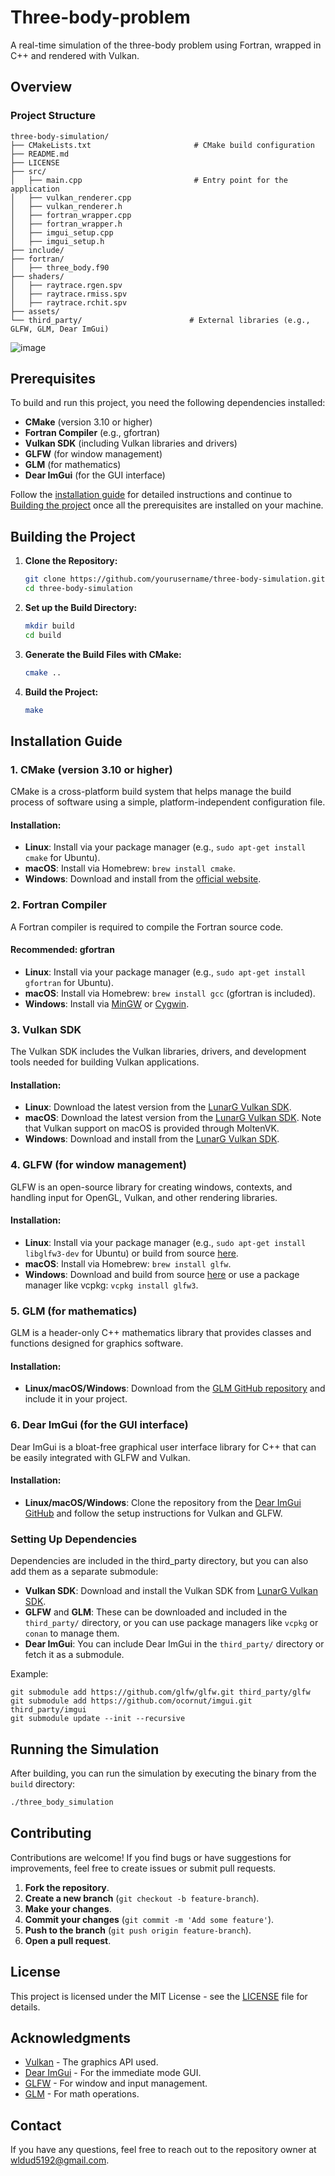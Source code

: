 # Three-body-problem
A real-time simulation of the three-body problem using Fortran, wrapped in C++ and rendered with Vulkan.


## Overview
### Project Structure
```
three-body-simulation/
├── CMakeLists.txt                       # CMake build configuration
├── README.md            
├── LICENSE             
├── src/                 
│   ├── main.cpp                         # Entry point for the application
│   ├── vulkan_renderer.cpp   
│   ├── vulkan_renderer.h     
│   ├── fortran_wrapper.cpp   
│   ├── fortran_wrapper.h     
│   ├── imgui_setup.cpp       
│   ├── imgui_setup.h        
├── include/             
├── fortran/             
│   ├── three_body.f90   
├── shaders/             
│   ├── raytrace.rgen.spv  
│   ├── raytrace.rmiss.spv 
│   ├── raytrace.rchit.spv 
├── assets/              
└── third_party/                        # External libraries (e.g., GLFW, GLM, Dear ImGui)
```

![image](https://github.com/user-attachments/assets/e82e1fc2-c26a-4bc9-b989-976cfd26509a)


## Prerequisites

To build and run this project, you need the following dependencies installed:

- **CMake** (version 3.10 or higher)
- **Fortran Compiler** (e.g., gfortran)
- **Vulkan SDK** (including Vulkan libraries and drivers)
- **GLFW** (for window management)
- **GLM** (for mathematics)
- **Dear ImGui** (for the GUI interface)

Follow the [installation guide](#installation-guide) for detailed instructions and continue to [Building the project](#building) once all the prerequisites are installed on your machine.

## Building the Project
[ ](#building)

1. **Clone the Repository:**

    ```bash
    git clone https://github.com/yourusername/three-body-simulation.git
    cd three-body-simulation
    ```

2. **Set up the Build Directory:**

    ```bash
    mkdir build
    cd build
    ```

3. **Generate the Build Files with CMake:**

    ```bash
    cmake ..
    ```

4. **Build the Project:**

    ```bash
    make
    ```


## Installation Guide
[](#installation-guide)

### 1. CMake (version 3.10 or higher)
CMake is a cross-platform build system that helps manage the build process of software using a simple, platform-independent configuration file.

#### Installation:
- **Linux**: Install via your package manager (e.g., `sudo apt-get install cmake` for Ubuntu).
- **macOS**: Install via Homebrew: `brew install cmake`.
- **Windows**: Download and install from the [official website](https://cmake.org/download/).

### 2. Fortran Compiler
A Fortran compiler is required to compile the Fortran source code.

#### Recommended: gfortran
- **Linux**: Install via your package manager (e.g., `sudo apt-get install gfortran` for Ubuntu).
- **macOS**: Install via Homebrew: `brew install gcc` (gfortran is included).
- **Windows**: Install via [MinGW](http://www.mingw.org/) or [Cygwin](https://www.cygwin.com/).

### 3. Vulkan SDK
The Vulkan SDK includes the Vulkan libraries, drivers, and development tools needed for building Vulkan applications.

#### Installation:
- **Linux**: Download the latest version from the [LunarG Vulkan SDK](https://vulkan.lunarg.com/sdk/home).
- **macOS**: Download the latest version from the [LunarG Vulkan SDK](https://vulkan.lunarg.com/sdk/home). Note that Vulkan support on macOS is provided through MoltenVK.
- **Windows**: Download and install from the [LunarG Vulkan SDK](https://vulkan.lunarg.com/sdk/home).

### 4. GLFW (for window management)
GLFW is an open-source library for creating windows, contexts, and handling input for OpenGL, Vulkan, and other rendering libraries.

#### Installation:
- **Linux**: Install via your package manager (e.g., `sudo apt-get install libglfw3-dev` for Ubuntu) or build from source [here](https://www.glfw.org/download.html).
- **macOS**: Install via Homebrew: `brew install glfw`.
- **Windows**: Download and build from source [here](https://www.glfw.org/download.html) or use a package manager like vcpkg: `vcpkg install glfw3`.

### 5. GLM (for mathematics)
GLM is a header-only C++ mathematics library that provides classes and functions designed for graphics software.

#### Installation:
- **Linux/macOS/Windows**: Download from the [GLM GitHub repository](https://github.com/g-truc/glm) and include it in your project.

### 6. Dear ImGui (for the GUI interface)
Dear ImGui is a bloat-free graphical user interface library for C++ that can be easily integrated with GLFW and Vulkan.

#### Installation:
- **Linux/macOS/Windows**: Clone the repository from the [Dear ImGui GitHub](https://github.com/ocornut/imgui) and follow the setup instructions for Vulkan and GLFW.


### Setting Up Dependencies

Dependencies are included in the third_party directory, but you can also add them as a separate submodule:

- **Vulkan SDK**: Download and install the Vulkan SDK from [LunarG Vulkan SDK](https://vulkan.lunarg.com/).
- **GLFW** and **GLM**: These can be downloaded and included in the `third_party/` directory, or you can use package managers like `vcpkg` or `conan` to manage them.
- **Dear ImGui**: You can include Dear ImGui in the `third_party/` directory or fetch it as a submodule.

Example:
```
git submodule add https://github.com/glfw/glfw.git third_party/glfw
git submodule add https://github.com/ocornut/imgui.git third_party/imgui
git submodule update --init --recursive
```


## Running the Simulation

After building, you can run the simulation by executing the binary from the `build` directory:

```bash
./three_body_simulation
```

## Contributing

Contributions are welcome! If you find bugs or have suggestions for improvements, feel free to create issues or submit pull requests.

1. **Fork the repository**.
2. **Create a new branch** (`git checkout -b feature-branch`).
3. **Make your changes**.
4. **Commit your changes** (`git commit -m 'Add some feature'`).
5. **Push to the branch** (`git push origin feature-branch`).
6. **Open a pull request**.

## License

This project is licensed under the MIT License - see the [LICENSE](LICENSE) file for details.

## Acknowledgments

- [Vulkan](https://vulkan.lunarg.com/) - The graphics API used.
- [Dear ImGui](https://github.com/ocornut/imgui) - For the immediate mode GUI.
- [GLFW](https://www.glfw.org/) - For window and input management.
- [GLM](https://glm.g-truc.net/0.9.9/index.html) - For math operations.

## Contact

If you have any questions, feel free to reach out to the repository owner at [wldud5192@gmail.com](mailto:wldud5192@gmail.com).

